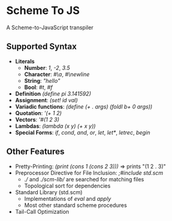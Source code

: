# Scheme To JS

A Scheme-to-JavaScript transpiler

## Supported Syntax
- **Literals**
  - **Number**: *1*, *-2*, *3.5*
  - **Character**: *#\a*, *#\newline*
  - **String**: *"hello"*
  - **Bool**: *#t*, *#f*
- **Definition** *(define pi 3.141592)*
- **Assignment**: *(set! id val)*
- **Variadic functions**: *(define (+ . args) (foldl b+ 0 args))*
- **Quotation**: *'(+ 1 2)*
- **Vectors**: *'#(1 2 3)*
- **Lambdas**: *(lambda (x y) (+ x y))*
- **Special Forms**: *if*, *cond*, *and*, *or*, *let*, *let\**, *letrec*, *begin*

## Other Features
- Pretty-Printing: *(print (cons 1 (cons 2 3)))* => prints "(1 2 . 3)"
- Preprocessor Directive for File Inclusion: *;#include std.scm*
    - *./* and *./scm-lib/* are searched for matching files
    - Topological sort for dependencies
- Standard Library (std.scm)
  - Implementations of *eval* and *apply*
  - Most other standard scheme procedures
- Tail-Call Optimization
